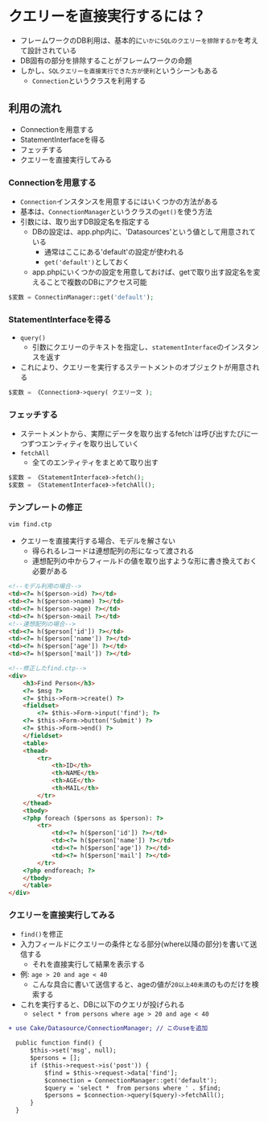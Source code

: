 # クエリーを直接実行するには？

* フレームワークのDB利用は、基本的に`いかにSQLのクエリーを排除するか`を考えて設計されている
* DB固有の部分を排除することがフレームワークの命題
* しかし、`SQLクエリーを直接実行できた方が便利`というシーンもある
    * `Connection`というクラスを利用する

## 利用の流れ

* Connectionを用意する
* StatementInterfaceを得る
* フェッチする
* クエリーを直接実行してみる

### Connectionを用意する

* `Connection`インスタンスを用意するにはいくつかの方法がある
* 基本は、`ConnectionManager`というクラスの`get()`を使う方法
* 引数には、取り出すDB設定名を指定する
    * DBの設定は、app.php内に、'Datasources'という値として用意されている
        * 通常はここにある'default'の設定が使われる
        * `get('default')`としておく
    * app.phpにいくつかの設定を用意しておけば、getで取り出す設定名を変えることで複数のDBにアクセス可能

```php
$変数 = ConnectinManager::get('default');
```

### StatementInterfaceを得る

* `query()`
    * 引数にクエリーのテキストを指定し、`statementInterface`のインスタンスを返す
* これにより、クエリーを実行するステートメントのオブジェクトが用意される

```php
$変数 = 《Connection》->query( クエリー文 );
```

### フェッチする

* ステートメントから、実際にデータを取り出するfetch`は呼び出すたびに一つずつエンティティを取り出していく
* `fetchAll`
    * 全てのエンティティをまとめて取り出す

```php
$変数 = 《StatementInterface》->fetch();
$変数 = 《StatementInterface》->fetchAll();
```

### テンプレートの修正

```bash
vim find.ctp
```

* クエリーを直接実行する場合、モデルを解さない
    * 得られるレコードは連想配列の形になって渡される
    * 連想配列の中からフィールドの値を取り出すような形に書き換えておく必要がある

```html
<!--モデル利用の場合-->
<td><?= h($person->id) ?></td>
<td><?= h($person->name) ?></td>
<td><?= h($person->age) ?></td>
<td><?= h($person->mail ?></td>
<!--連想配列の場合-->
<td><?= h($person['id']) ?></td>
<td><?= h($person['name']) ?></td>
<td><?= h($person['age']) ?></td>
<td><?= h($person['mail']) ?></td>
```

```html
<!--修正したfind.ctp-->
<div>
    <h3>Find Person</h3>
    <?= $msg ?>
    <?= $this->Form->create() ?>
    <fieldset>
        <?= $this->Form->input('find'); ?>
    <?= $this->Form->button('Submit') ?>
    <?= $this->Form->end() ?>
    </fieldset>
    <table>
    <thead>
        <tr>
            <th>ID</th>
            <th>NAME</th>
            <th>AGE</th>
            <th>MAIL</th>
        </tr>
    </thead>
    <tbody>
    <?php foreach ($persons as $person): ?>
        <tr>
            <td><?= h($person['id']) ?></td>
            <td><?= h($person['name']) ?></td>
            <td><?= h($person['age']) ?></td>
            <td><?= h($person['mail'] ?></td>
        </tr>
    <?php endforeach; ?>
    </tbody>
    </table>
</div>
```

### クエリーを直接実行してみる

* `find()`を修正
* 入力フィールドにクエリーの条件となる部分(where以降の部分)を書いて送信する
    * それを直接実行して結果を表示する
* 例: `age > 20 and age < 40`
    * こんな具合に書いて送信すると、ageの値が`20以上40未満`のものだけを検索する
* これを実行すると、DBに以下のクエリが投げられる
    * `select * from persons where age > 20 and age < 40`

```diff
+ use Cake/Datasource/ConnectionManager; // このuseを追加

  public function find() {
      $this->set('msg', null);
      $persons = [];
      if ($this->request->is('post')) {
          $find = $this->request->data['find'];
          $connection = ConnectionManager::get('default');
          $query = 'select *  from persons where ' . $find;
          $persons = $connection->query($query)->fetchAll();
      }
  }
```


